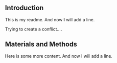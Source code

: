 ## Introduction

This is my readme. And now I will add a line.

Trying to create a conflict....


## Materials and Methods

Here is some more content. And now I will add a line.

